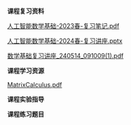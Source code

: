 **课程复习资料**

[人工智能数学基础-2023春-复习笔记.pdf](https://gh.hitcs.cc/https://raw.githubusercontent.com/HIT-OpenCS/CS_Courses/main/人工智能/人工智能数学基础/课程复习资料/人工智能数学基础-2023春-复习笔记.pdf)

[人工智能数学基础-2024春-复习讲座.pptx](https://gh.hitcs.cc/https://raw.githubusercontent.com/HIT-OpenCS/CS_Courses/main/人工智能/人工智能数学基础/课程复习资料/人工智能数学基础-2024春-复习讲座.pptx)

[数学基础复习讲座_240514_091009(1).pdf](https://gh.hitcs.cc/https://raw.githubusercontent.com/HIT-OpenCS/CS_Courses/main/人工智能/人工智能数学基础/课程复习资料/数学基础复习讲座_240514_091009(1).pdf)

**课程学习资源**

[MatrixCalculus.pdf](https://gh.hitcs.cc/https://raw.githubusercontent.com/HIT-OpenCS/CS_Courses/main/人工智能/人工智能数学基础/课程学习资源/MatrixCalculus.pdf)

**课程实验指导**

**课程练习题目**

